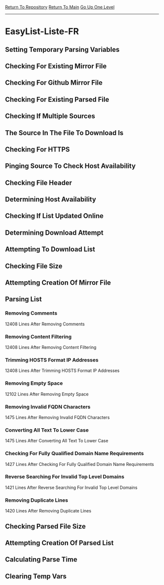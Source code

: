 [Return To Repository](https://github.com/deathbybandaid/piholeparser/)
[Return To Main](https://github.com/deathbybandaid/piholeparser/blob/master/RecentRunLogs/Mainlog.md)
[Go Up One Level](https://github.com/deathbybandaid/piholeparser/blob/master/RecentRunLogs/TopLevelScripts/30-Processing-Blacklists.md)
____________________________________
# EasyList-Liste-FR
## Setting Temporary Parsing Variables
## Checking For Existing Mirror File
## Checking For Github Mirror File
## Checking For Existing Parsed File
## Checking If Multiple Sources
## The Source In The File To Download Is
## Checking For HTTPS
## Pinging Source To Check Host Availability
## Checking File Header
## Determining Host Availability
## Checking If List Updated Online
## Determining Download Attempt
## Attempting To Download List
## Checking File Size
## Attempting Creation Of Mirror File
## Parsing List
### Removing Comments
12408 Lines After Removing Comments
### Removing Content Filtering
12408 Lines After Removing Content Filtering
### Trimming HOSTS Format IP Addresses
12408 Lines After Trimming HOSTS Format IP Addresses
### Removing Empty Space
12102 Lines After Removing Empty Space
### Removing Invalid FQDN Characters
1475 Lines After Removing Invalid FQDN Characters
### Converting All Text To Lower Case
1475 Lines After Converting All Text To Lower Case
### Checking For Fully Qualified Domain Name Requirements
1427 Lines After Checking For Fully Qualified Domain Name Requirements
### Reverse Searching For Invalid Top Level Domains
1421 Lines After Reverse Searching For Invalid Top Level Domains
### Removing Duplicate Lines
1420 Lines After Removing Duplicate Lines
## Checking Parsed File Size
## Attempting Creation Of Parsed List
## Calculating Parse Time
## Clearing Temp Vars
